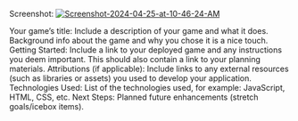 Screenshot: 
<a href="https://ibb.co/d64z8fZ"><img src="https://i.ibb.co/K7x3T5n/Screenshot-2024-04-25-at-10-46-24-AM.png" alt="Screenshot-2024-04-25-at-10-46-24-AM" border="0"></a>

Your game’s title: Include a description of your game and what it does. Background info about the game and why you chose it is a nice touch.
Getting Started: Include a link to your deployed game and any instructions you deem important. This should also contain a link to your planning materials.
Attributions (if applicable): Include links to any external resources (such as libraries or assets) you used to develop your application.
Technologies Used: List of the technologies used, for example: JavaScript, HTML, CSS, etc.
Next Steps: Planned future enhancements (stretch goals/icebox items).